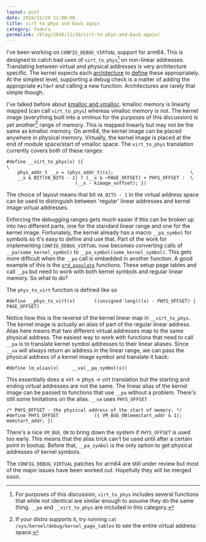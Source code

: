 ```yaml
---
layout: post
date: 2016/11/29 11:00:00
title: virt to phys and back again
category: fedora
permalink: /blog/2016/11/29/virt-to-phys-and-back-again/
---
```

I've been working on `CONFIG_DEBUG_VIRTUAL` support for arm64. This is designed
to catch bad uses of `virt_to_phys`[^1] on non-linear
addresses. Translating between virtual and physical addresses is very
architecture specific. The kernel expects each [architecture](https://git.kernel.org/cgit/linux/kernel/git/torvalds/linux.git/tree/arch/x86/include/asm/io.h)
to [define](https://git.kernel.org/cgit/linux/kernel/git/torvalds/linux.git/tree/arch/arm64/include/asm/memory.h)
these appropriately. At the simplest level, supporting a debug check is a
matter of adding the appropriate `#ifdef` and calling a new function.
Architectures are rarely that simple though.

I've talked before about [kmalloc and vmalloc](http://www.labbott.name/blog/2016/09/23/kmalloc-and-vmalloc/).
kmalloc memory is linearly mapped (can call `virt_to_phys`) whereas vmalloc
memory is not. The kernel image (everything built into a vmlinux for the
purposes of this discussion) is yet another[^2] range of memory. This is
mapped linearly but may not be the same as kmalloc memory. On arm64, the kernel
image can be placed anywhere in physical memory. Virtually, the kernel image
is placed at the end of module space/start of vmalloc space. The `virt_to_phys`
translation currently covers both of these ranges:

	#define __virt_to_phys(x) ({                                           \
		phys_addr_t __x = (phys_addr_t)(x);                            \
		__x & BIT(VA_BITS - 1) ? (__x & ~PAGE_OFFSET) + PHYS_OFFSET :  \
			                 (__x - kimage_voffset); })

The choice of layout means that bit `VA_BITS - 1` in the virtual address space
can be used to distinguish between 'regular' linear addresses and kernel image
virtual addresses.

Enforcing the debugging ranges gets much easier if this can be broken up into
two different parts, one for the standard linear range and one for the kernel
image. Fortunately, the kernel already has a macro `__pa_symbol` for symbols
so it's easy to define and use that. Part of the work for implementing
`CONFIG_DEBUG_VIRTUAL` now becomes converting calls of
`__pa(some_kernel_symbol)` to `__pa_symbol(some_kernel_symbol)`. This
gets more difficult when the `__pa` call is embedded in another function. A
good example of this is the [`p*d_populate`](https://git.kernel.org/cgit/linux/kernel/git/torvalds/linux.git/tree/arch/arm64/include/asm/pgalloc.h) 
functions. These setup page tables and call `__pa` but need to work with both
kernel symbols and regular linear memory. So what to do?

The `phys_to_virt` function is defined like so

	#define __phys_to_virt(x)       ((unsigned long)((x) - PHYS_OFFSET) | PAGE_OFFSET)

Notice how this is the reverse of the kernel linear map in `__virt_to_phys`.
The kernel image is actually an alias of part of the regular linear address.
Alias here means that two different virtual addresses map to the same physical
address. The easiest way to work with functions that need to call `__pa` is
to translate kernel symbol addresses to their linear aliases. Since `__va`
will always return an address in the linear range, we can pass the physical
address of a kernel image symbol and translate it back:

	#define lm_alias(x)		__va(__pa_symbol(x))

This essentially does a virt -> phys -> virt translation but the starting and
ending virtual addresses are not the same.
The linear alias of the kernel image can be passed to functions that use `__pa`
without a problem. There's still some limitations on the alias. `__va` uses
`PHYS_OFFSET`

	/* PHYS_OFFSET - the physical address of the start of memory. */
	#define PHYS_OFFSET             ({ VM_BUG_ON(memstart_addr & 1); memstart_addr; })

There's a nice `VM_BUG_ON` to bring down the system if `PHYS_OFFSET` is used
too early. This means that the alias trick can't be used until after a certain
point in bootup. Before that, `__pa_symbol` is the only option to get physical
addresses of kernel symbols.

The `CONFIG_DEBUG_VIRTUAL` patches for arm64 are still under review but most
of the major issues have been worked out. Hopefully they will be merged soon.

[^1]: For purposes of this discussion, `virt_to_phys` includes several
functions that while not identical are similar enough to assume they do the
same thing. `__pa` and `__virt_to_phys` are included in this category.

[^2]: If your distro supports it, try running `cat
/sys/kernel/debug/kernel_page_tables` to see the entire virtual address space.


